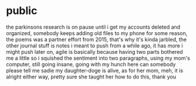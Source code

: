 # public

the parkinsons research is on pause until i get my accounts deleted and organized, somebody keeps adding old files to my phone for some reason,
the poems was a partner effort from 2015, that's why it's kinda jarbled,
the other journal stuff is notes i meant to push from a while ago, it has more i might push later on,
agile is basically because having two parts bothered me a little so i squished the sentiment into two paragraphs,
using my mom's computer, still going insane, going with my hunch here can somebody please tell me sadie my daughter-doge is alive, 
as for her mom, meh, it is alright either way, pretty sure she taught her how to do this, thank you
